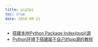 ```yaml
---
title: pip2pi
toc: true
date: 2018-09-21
---
```





- [搭建本地Python Package Index(pypi)源](https://blog.csdn.net/tmpbook/article/details/51700151)
- [Python环境下搭建属于自己的pip源的教程](http://www.ailab.com.cn/article-1091-196302-1.html)
